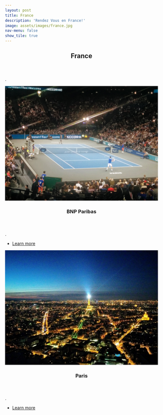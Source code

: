```yaml
---
layout: post
title: France
description: 'Rendez Vous en France!'
image: assets/images/france.jpg
nav-menu: false
show_tile: true
---
```


<!-- Main -->
<div id="main">

<!-- One -->
<section id="one">
	<div class="inner">
		<header class="major">
			<h2>France</h2>
		</header>
		<p>.</p>
	</div>
</section>

<!-- Two -->
<section id="two" class="spotlights">
	<section>
		<a href="belgium.html" class="image">
			<img src="assets/images/bnpparibas.jpg" alt="" data-position="center center" />
		</a>
		<div class="content">
			<div class="inner">
				<header class="major">
					<h3>BNP Paribas</h3>
				</header>
				<p>.</p>
				<ul class="actions">
					<li><a href="belgium.html" class="button">Learn more</a></li>
				</ul>
			</div>
		</div>
	</section>
	<section>
		<a href="belgium.html" class="image">
			<img src="assets/images/paris.jpg" alt="" data-position="top center" />
		</a>
		<div class="content">
			<div class="inner">
				<header class="major">
					<h3>Paris</h3>
				</header>
				<p>.</p>
				<ul class="actions">
					<li><a href="belgium.html" class="button">Learn more</a></li>
				</ul>
			</div>
		</div>
	</section>
</section>
</div>
